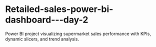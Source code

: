 # Retailed-sales-power-bi-dashboard---day-2
Power BI project visualizing supermarket sales performance with KPIs, dynamic slicers, and trend analysis.
